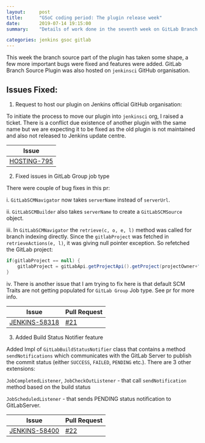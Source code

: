 ```yaml
---
layout:     post
title:      "GSoC coding period: The plugin release week"
date:       2019-07-14 19:15:00
summary:    "Details of work done in the seventh week on GitLab Branch Source"

categories: jenkins gsoc gitlab
---
```


This week the branch source part of the plugin has taken some shape, a few more important bugs were fixed and features were added. GitLab Branch Source Plugin was also hosted on `jenkinsci` GitHub organisation.

## Issues Fixed:

1) Request to host our plugin on Jenkins official GitHub organisation:

To initiate the process to move our plugin into `jenkinsci` org, I raised a ticket. There is a conflict due existence of another plugin with the same name but we are expecting it to be fixed as the old plugin is not maintained and also not released to Jenkins update centre.

|  Issue 	|
|---	    |
|[HOSTING-795](https://issues.jenkins-ci.org/browse/HOSTING-795) |

2) Fixed issues in GitLab Group job type

There were couple of bug fixes in this pr:

i. `GitLabSCMNavigator` now takes `serverName` instead of `serverUrl`.

ii. `GitLabSCMBuilder` also takes `serverName` to create a `GitLabSCMSource` object.

iii. In `GitLabSCMNavigator` the `retrieve(c, o, e, l)` method was called for branch indexing directly. Since the `gitlabProject` was fetched in `retrieveActions(e, l)`, it was giving null pointer exception. So refetched the GitLab project:

```java
if(gitlabProject == null) {
    gitlabProject = gitLabApi.getProjectApi().getProject(projectOwner+"/"+project);
}
```

iv. There is another issue that I am trying to fix here is that default SCM Traits are not getting populated for `GitLab Group` Job type. See pr for more info.

|  Issue 	|   Pull Request	| 
|---	    |---	            |
|[JENKINS-58318](https://issues.jenkins-ci.org/browse/JENKINS-58318) | [#21](https://github.com/baymac/gitlab-branch-source-plugin/pull/21)

3) Added Build Status Notifier feature

Added Impl of `GitLabBuildStatusNotifier` class that contains a method `sendNotifications` which communicates with the GitLab Server to publish the commit status (either `SUCCESS`, `FAILED`, `PENDING` etc.). There are 3 other extensions:

`JobCompletedListener`, `JobCheckOutListener` - that call `sendNotification` method based on the build status 

`JobScheduledListener` - that sends PENDING status notification to GitLabServer.

|  Issue 	|   Pull Request	| 
|---	    |---	            |
|[JENKINS-58400](https://issues.jenkins-ci.org/browse/JENKINS-58400) | [#22](https://github.com/baymac/gitlab-branch-source-plugin/pull/22)
